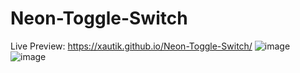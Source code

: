 # Neon-Toggle-Switch
Live Preview: https://xautik.github.io/Neon-Toggle-Switch/
![image](https://github.com/xautik/Neon-Toggle-Switch/assets/106868727/c0824acc-f3aa-4e44-a36f-8f9281848315)
![image](https://github.com/xautik/Neon-Toggle-Switch/assets/106868727/2e685a13-9a59-462e-a56e-dd6eb6ba324f)

